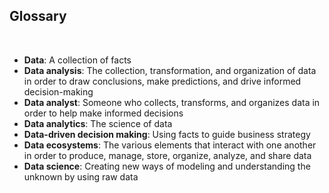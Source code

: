 ## Glossary

&nbsp;

- **Data**: A collection of facts
- **Data analysis**: The collection, transformation, and organization of data in order to draw conclusions, make predictions, and drive informed decision-making
- **Data analyst**: Someone who collects, transforms, and organizes data in order to help make informed decisions
- **Data analytics**: The science of data
- **Data-driven decision making**: Using facts to guide business strategy
- **Data ecosystems**: The various elements that interact with one another in order to produce, manage, store, organize, analyze, and share data
- **Data science**: Creating new ways of modeling and understanding the unknown by using raw data
